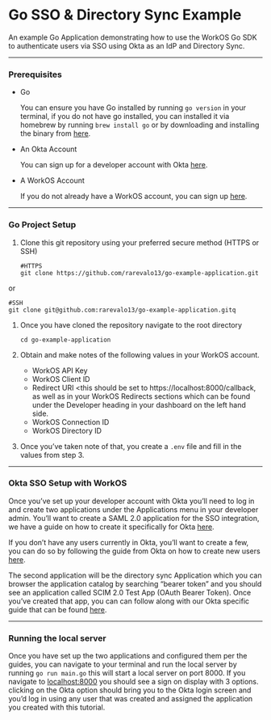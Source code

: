 # Go SSO & Directory Sync Example

An example Go Application demonstrating how to use the WorkOS Go SDK to authenticate users via SSO using Okta as an IdP and Directory Sync. 

---

### Prerequisites

- Go
    
    You can ensure you have Go installed by running `go version` in your terminal, if you do not have go installed, you can installed it via homebrew by running `brew install go` or by downloading and installing the binary from [here](https://go.dev/doc/install).
    
- An Okta Account
    
    You can sign up for a developer account with Okta [here](https://developer.okta.com/signup/).
    
- A WorkOS Account
    
    If you do not already have a WorkOS account, you can sign up [here](https://dashboard.workos.com/signup).
    

---

### Go Project Setup

1. Clone this git repository using your preferred secure method (HTTPS or SSH)
    
    ```
    #HTTPS
    git clone https://github.com/rarevalo13/go-example-application.git
    ```
    

 or
   ```
   #SSH
   git clone git@github.com:rarevalo13/go-example-application.gitq
   ```

1. Once you have cloned the repository navigate to the root directory 
    
    ```
    cd go-example-application 
    ```
    
2. Obtain and make notes of the following values in your WorkOS account. 
    - WorkOS API Key
    - WorkOS Client ID
    - Redirect URI <this should be set to https://localhost:8000/callback,  as well as in your WorkOS Redirects sections which can be found under the Developer heading in your dashboard on the left hand side.
    - WorkOS Connection ID
    - WorkOS Directory ID

1. Once you’ve taken note of that, you create a `.env` file and fill in the values from step 3. 

---

### Okta SSO Setup with WorkOS

Once you’ve set up your developer account with Okta you’ll need to log in and create two applications under the Applications menu in your developer admin. You’ll want to create a SAML 2.0 application for the SSO integration, we have a guide on how to create it specifically for Okta  [here](https://workos.com/docs/integrations/okta-saml).

If you don’t have any users currently in Okta, you’ll want to create a few, you can do so by following the guide from Okta on how to create new users [here](https://help.okta.com/en-us/content/topics/users-groups-profiles/usgp-add-users.htm). 

The second application will be the directory sync Application which you can browser the application catalog by searching “bearer token” and you should see an application called SCIM 2.0 Test App (OAuth Bearer Token).  Once you’ve created that app, you can can follow along with our Okta specific guide that can be found [here](https://workos.com/docs/integrations/okta-scim). 

---

### Running the local server

Once you have set up the two applications and configured them per the guides, you can navigate to your terminal and run the local server by running `go run main.go` this will start a local server on port 8000. If you navigate to [localhost:8000](http://localhost:8000) you should see a sign on display with 3 options. clicking on the Okta option should bring you to the Okta login screen and you’d log in using any user that was created and assigned the application you created with this tutorial.